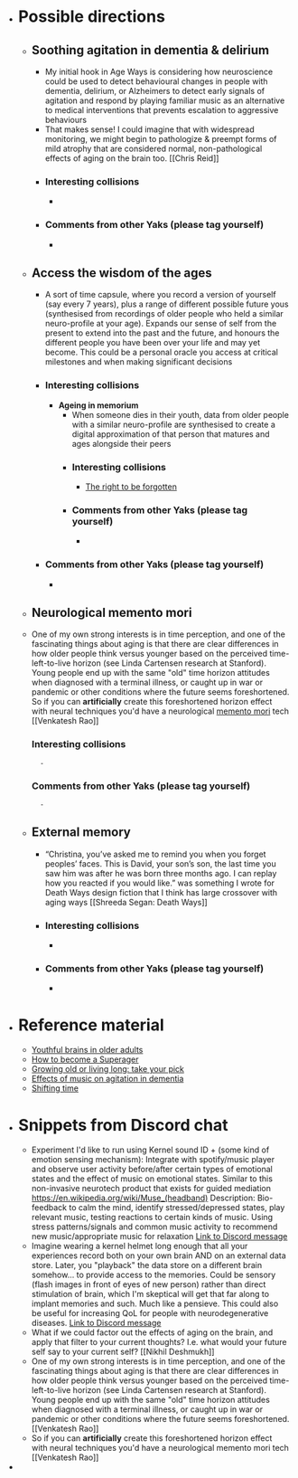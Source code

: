 - # Possible directions
    - ## Soothing agitation in dementia & delirium
        - My initial hook in Age Ways is considering how neuroscience could be used to detect behavioural changes in people with dementia, delirium, or Alzheimers to detect early signals of agitation and respond by playing familiar music as an alternative to medical interventions that prevents escalation to aggressive behaviours
        - That makes sense! I could imagine that with widespread monitoring, we might begin to pathologize & preempt forms of mild atrophy that are considered normal, non-pathological effects of aging on the brain too. [[Chris Reid]]
        - ### Interesting collisions
            - 
        - ### Comments from other Yaks (please tag yourself)
            - 
    - ## Access the wisdom of the ages
        - A sort of time capsule, where you record a version of yourself (say every 7 years), plus a range of different possible future yous (synthesised from recordings of older people who held a similar neuro-profile at your age). Expands our sense of self from the present to extend into the past and the future, and honours the different people you have been over your life and may yet become. This could be a personal oracle you access at critical milestones and when making significant decisions
        - ### Interesting collisions
            - **Ageing in memorium**
                - When someone dies in their youth, data from older people with a similar neuro-profile are synthesised to create a digital approximation of that person that matures and ages alongside their peers
                - ### Interesting collisions
                    - [The right to be forgotten](https://en.wikipedia.org/wiki/Right_to_be_forgotten)
                - ### Comments from other Yaks (please tag yourself)
                    - 
        - ### Comments from other Yaks (please tag yourself)
            - 
    - ## Neurological memento mori
    - One of my own strong interests is in time perception, and one of the fascinating things about aging is that there are clear differences in how older people think versus younger based on the perceived time-left-to-live horizon (see Linda Cartensen research at Stanford). Young people end up with the same "old" time horizon attitudes when diagnosed with a terminal illness, or caught up in war or pandemic or other conditions where the future seems foreshortened. So if you can __artificially__ create this foreshortened horizon effect with neural techniques you'd have a neurological [memento mori](https://en.wikipedia.org/wiki/Memento_mori) tech [[Venkatesh Rao]]
        ### Interesting collisions
            - 
        ### Comments from other Yaks (please tag yourself)
            - 
    - ## External memory
        - “Christina, you’ve asked me to remind you when you forget peoples’ faces. This is David, your son’s son, the last time you saw him was after he was born three months ago. I can replay how you reacted if you would like.” was something I wrote for Death Ways design fiction that I think has large crossover with aging ways [[Shreeda Segan: Death Ways]]
        - ### Interesting collisions
            - 
        - ### Comments from other Yaks (please tag yourself)
            - 
- # Reference material
    - [Youthful brains in older adults](https://www.jneurosci.org/content/36/37/9659)
    - [How to become a Superager](https://www.nytimes.com/2016/12/31/opinion/sunday/how-to-become-a-superager.html)
    - [Growing old or living long: take your pick](https://issues.org/carstensen/)
    - [Effects of music on agitation in dementia](https://www.ncbi.nlm.nih.gov/pmc/articles/PMC5432607/)
    - [Shifting time](https://www.npr.org/programs/ted-radio-hour/414972943/shifting-time)
- # Snippets from Discord chat
    - Experiment I'd like to run using Kernel sound ID + (some kind of emotion sensing mechanism): Integrate with spotify/music player and observe user activity before/after certain types of emotional states and the effect of music on emotional states.
Similar to this non-invasive neurotech product that exists for guided mediation https://en.wikipedia.org/wiki/Muse_(headband)
Description: Bio-feedback to calm the mind, identify stressed/depressed states, play relevant music, testing reactions to certain kinds of music. Using stress patterns/signals and common music activity to recommend new music/appropriate music for relaxation [Link to Discord message](https://discord.com/channels/692111190851059762/712459471787393054/714529269220507668)
    - Imagine wearing a kernel helmet long enough that all your experiences record both on your own brain AND on an external data store. Later, you "playback" the data store on a different brain somehow... to provide access to the memories. Could be sensory (flash images in front of eyes of new person) rather than direct stimulation of brain, which I'm skeptical will get that far along to implant memories and such. 
Much like a pensieve. This could also be useful for increasing QoL for people with neurodegenerative diseases. [Link to Discord message](https://discord.com/channels/692111190851059762/712459471787393054/714921650872647753)
    - What if we could factor out the effects of aging on the brain, and apply that filter to your current  thoughts? I.e. what would your future self say to your current self? [[Nikhil Deshmukh]]
    - One of my own strong interests is in time perception, and one of the fascinating things about aging is that there are clear differences in how older people think versus younger based on the perceived time-left-to-live horizon (see Linda Cartensen research at Stanford). Young people end up with the same "old" time horizon attitudes when diagnosed with a terminal illness, or caught up in war or pandemic or other conditions where the future seems foreshortened. [[Venkatesh Rao]]
    - So if you can __artificially__ create this foreshortened horizon effect with neural techniques you'd have a neurological memento mori tech [[Venkatesh Rao]]
- 
